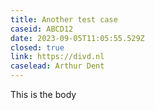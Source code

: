 ```yaml
---
title: Another test case
caseid: ABCD12
date: 2023-09-05T11:05:55.529Z
closed: true
link: https://divd.nl
caselead: Arthur Dent
---
```

T﻿his is the body